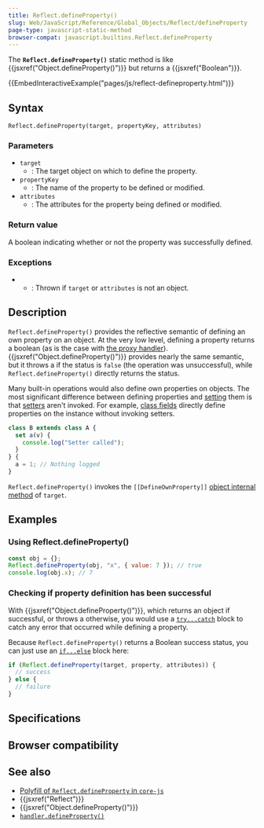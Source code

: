 ```yaml
---
title: Reflect.defineProperty()
slug: Web/JavaScript/Reference/Global_Objects/Reflect/defineProperty
page-type: javascript-static-method
browser-compat: javascript.builtins.Reflect.defineProperty
---
```




The **`Reflect.defineProperty()`** static method is like {{jsxref("Object.defineProperty()")}} but returns a {{jsxref("Boolean")}}.

{{EmbedInteractiveExample("pages/js/reflect-defineproperty.html")}}

## Syntax

```js-nolint
Reflect.defineProperty(target, propertyKey, attributes)
```

### Parameters

- `target`
  - : The target object on which to define the property.
- `propertyKey`
  - : The name of the property to be defined or modified.
- `attributes`
  - : The attributes for the property being defined or modified.

### Return value

A boolean indicating whether or not the property was successfully defined.

### Exceptions

- 
  - : Thrown if `target` or `attributes` is not an object.

## Description

`Reflect.defineProperty()` provides the reflective semantic of defining an own property on an object. At the very low level, defining a property returns a boolean (as is the case with [the proxy handler](/Web/JavaScript/Reference/Global_Objects/Proxy/Proxy/defineProperty)). {{jsxref("Object.defineProperty()")}} provides nearly the same semantic, but it throws a  if the status is `false` (the operation was unsuccessful), while `Reflect.defineProperty()` directly returns the status.

Many built-in operations would also define own properties on objects. The most significant difference between defining properties and [setting](/Web/JavaScript/Reference/Global_Objects/Reflect/set) them is that [setters](/Web/JavaScript/Reference/Functions/set) aren't invoked. For example, [class fields](/Web/JavaScript/Reference/Classes/Public_class_fields) directly define properties on the instance without invoking setters.

```js
class B extends class A {
  set a(v) {
    console.log("Setter called");
  }
} {
  a = 1; // Nothing logged
}
```

`Reflect.defineProperty()` invokes the `[[DefineOwnProperty]]` [object internal method](/Web/JavaScript/Reference/Global_Objects/Proxy#object_internal_methods) of `target`.

## Examples

### Using Reflect.defineProperty()

```js
const obj = {};
Reflect.defineProperty(obj, "x", { value: 7 }); // true
console.log(obj.x); // 7
```

### Checking if property definition has been successful

With {{jsxref("Object.defineProperty()")}}, which returns an object if successful, or throws a  otherwise, you would use a [`try...catch`](/Web/JavaScript/Reference/Statements/try...catch) block to catch any error that occurred while defining a property.

Because `Reflect.defineProperty()` returns a Boolean success status, you can just use an [`if...else`](/Web/JavaScript/Reference/Statements/if...else) block here:

```js
if (Reflect.defineProperty(target, property, attributes)) {
  // success
} else {
  // failure
}
```

## Specifications



## Browser compatibility



## See also

- [Polyfill of `Reflect.defineProperty` in `core-js`](https://github.com/zloirock/core-js#ecmascript-reflect)
- {{jsxref("Reflect")}}
- {{jsxref("Object.defineProperty()")}}
- [`handler.defineProperty()`](/Web/JavaScript/Reference/Global_Objects/Proxy/Proxy/defineProperty)
